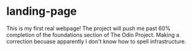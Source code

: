 # landing-page
This is my first real webpage!
The project will push me past 60% completion of the foundations section of The Odin Project.
Making a correction becuase apparently I don't know how to spell infrastructure.